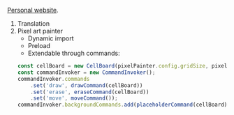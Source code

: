 [Personal website](https://karolbielski.com/).

1. Translation
2. Pixel art painter
    - Dynamic import
    - Preload
    - Extendable through commands:
    ```typescript
    const cellBoard = new CellBoard(pixelPainter.config.gridSize, pixelPainter.config.borderWidth);
    const commandInvoker = new CommandInvoker();
    commandInvoker.commands
        .set('draw', drawCommand(cellBoard))
        .set('erase', eraseCommand(cellBoard))
        .set('move', moveCommand());
    commandInvoker.backgroundCommands.add(placeholderCommand(cellBoard));
    ``` 
